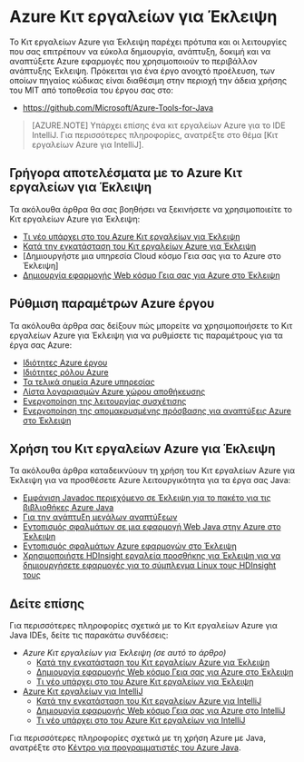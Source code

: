 <properties
    pageTitle="Azure Κιτ εργαλείων για Έκλειψη | Microsoft Azure"
    description="Μάθετε σχετικά με το Azure Κιτ εργαλείων για Έκλειψη."
    services=""
    documentationCenter="java"
    authors="rmcmurray"
    manager="wpickett"
    editor=""/>

<tags
    ms.service="multiple"
    ms.workload="na"
    ms.tgt_pltfrm="multiple"
    ms.devlang="Java"
    ms.topic="article"
    ms.date="09/20/2016" 
    ms.author="robmcm;asirveda"/>

<!-- Legacy MSDN URL = https://msdn.microsoft.com/library/azure/hh694271.aspx -->

# <a name="azure-toolkit-for-eclipse"></a>Azure Κιτ εργαλείων για Έκλειψη

Το Κιτ εργαλείων Azure για Έκλειψη παρέχει πρότυπα και οι λειτουργίες που σας επιτρέπουν να εύκολα δημιουργία, ανάπτυξη, δοκιμή και να αναπτύξετε Azure εφαρμογές που χρησιμοποιούν το περιβάλλον ανάπτυξης Έκλειψη. Πρόκειται για ένα έργο ανοιχτό προέλευση, των οποίων πηγαίος κώδικας είναι διαθέσιμη στην περιοχή την άδεια χρήσης του MIT από τοποθεσία του έργου σας στο:

* <https://github.com/Microsoft/Azure-Tools-for-Java>

> [AZURE.NOTE] Υπάρχει επίσης ένα κιτ εργαλείων Azure για το IDE IntelliJ. Για περισσότερες πληροφορίες, ανατρέξτε στο θέμα [Κιτ εργαλείων Azure για IntelliJ].

## <a name="getting-started-with-the-azure-toolkit-for-eclipse"></a>Γρήγορα αποτελέσματα με το Azure Κιτ εργαλείων για Έκλειψη

Τα ακόλουθα άρθρα θα σας βοηθήσει να ξεκινήσετε να χρησιμοποιείτε το Κιτ εργαλείων Azure για Έκλειψη:

* [Τι νέο υπάρχει στο του Azure Κιτ εργαλείων για Έκλειψη]
* [Κατά την εγκατάσταση του Κιτ εργαλείων Azure για Έκλειψη]
* [Δημιουργήστε μια υπηρεσία Cloud κόσμο Γεια σας για το Azure στο Έκλειψη]
* [Δημιουργία εφαρμογής Web κόσμο Γεια σας για Azure στο Έκλειψη]

## <a name="configuring-azure-project-settings"></a>Ρύθμιση παραμέτρων Azure έργου

Τα ακόλουθα άρθρα σας δείξουν πώς μπορείτε να χρησιμοποιήσετε το Κιτ εργαλείων Azure για Έκλειψη για να ρυθμίσετε τις παραμέτρους για τα έργα σας Azure:

* [Ιδιότητες Azure έργου]
* [Ιδιότητες ρόλου Azure]
* [Τα τελικά σημεία Azure υπηρεσίας]
* [Λίστα λογαριασμών Azure χώρου αποθήκευσης]
* [Ενεργοποίηση της λειτουργίας συσχέτισης]
* [Ενεργοποίηση της απομακρυσμένης πρόσβασης για αναπτύξεις Azure στο Έκλειψη]

## <a name="using-the-azure-toolkit-for-eclipse"></a>Χρήση του Κιτ εργαλείων Azure για Έκλειψη

Τα ακόλουθα άρθρα καταδεικνύουν τη χρήση του Κιτ εργαλείων Azure για Έκλειψη για να προσθέσετε Azure λειτουργικότητα για τα έργα σας Java:

* [Εμφάνιση Javadoc περιεχόμενο σε Έκλειψη για το πακέτο για τις βιβλιοθήκες Azure Java]
* [Για την ανάπτυξη μεγάλων αναπτύξεων]
* [Εντοπισμός σφαλμάτων σε μια εφαρμογή Web Java στην Azure στο Έκλειψη]
* [Εντοπισμός σφαλμάτων Azure εφαρμογών στο Έκλειψη]
* [Χρησιμοποιήστε HDInsight εργαλεία προσθήκης για Έκλειψη για να δημιουργήσετε εφαρμογές για το σύμπλεγμα Linux τους HDInsight τους][HDInsight Tools Plugin for Eclipse]

## <a name="see-also"></a>Δείτε επίσης

Για περισσότερες πληροφορίες σχετικά με το Κιτ εργαλείων Azure για Java IDEs, δείτε τις παρακάτω συνδέσεις:

- *Azure Κιτ εργαλείων για Έκλειψη (σε αυτό το άρθρο)*
  - [Κατά την εγκατάσταση του Κιτ εργαλείων Azure για Έκλειψη]
  - [Δημιουργία εφαρμογής Web κόσμο Γεια σας για Azure στο Έκλειψη]
  - [Τι νέο υπάρχει στο του Azure Κιτ εργαλείων για Έκλειψη]
- [Azure Κιτ εργαλείων για IntelliJ]
  - [Κατά την εγκατάσταση του Κιτ εργαλείων Azure για IntelliJ]
  - [Δημιουργία εφαρμογής Web κόσμο Γεια σας για Azure στο IntelliJ]
  - [Τι νέο υπάρχει στο του Azure Κιτ εργαλείων για IntelliJ]

Για περισσότερες πληροφορίες σχετικά με τη χρήση Azure με Java, ανατρέξτε στο [Κέντρο για προγραμματιστές του Azure Java].

<!-- URL List -->

[Azure Toolkit for Eclipse]: ./azure-toolkit-for-eclipse.md
[Azure Κιτ εργαλείων για IntelliJ]: ./azure-toolkit-for-intellij.md
[Δημιουργία εφαρμογής Web κόσμο Γεια σας για Azure στο Έκλειψη]: ./app-service-web/app-service-web-eclipse-create-hello-world-web-app.md
[Δημιουργία εφαρμογής Web κόσμο Γεια σας για Azure στο IntelliJ]: ./app-service-web/app-service-web-intellij-create-hello-world-web-app.md
[Κατά την εγκατάσταση του Κιτ εργαλείων Azure για Έκλειψη]: ./azure-toolkit-for-eclipse-installation.md
[Κατά την εγκατάσταση του Κιτ εργαλείων Azure για IntelliJ]: ./azure-toolkit-for-intellij-installation.md
[Τι νέο υπάρχει στο του Azure Κιτ εργαλείων για Έκλειψη]: ./azure-toolkit-for-eclipse-whats-new.md
[Τι νέο υπάρχει στο του Azure Κιτ εργαλείων για IntelliJ]: ./azure-toolkit-for-intellij-whats-new.md

[Κέντρο για προγραμματιστές του Azure Java]: https://azure.microsoft.com/develop/java/

[Ιδιότητες Azure έργου]: ./azure-toolkit-for-eclipse-azure-project-properties.md
[Ιδιότητες ρόλου Azure]: ./azure-toolkit-for-eclipse-azure-role-properties.md
[Τα τελικά σημεία Azure υπηρεσίας]: ./azure-toolkit-for-eclipse-azure-service-endpoints.md
[Λίστα λογαριασμών Azure χώρου αποθήκευσης]: ./azure-toolkit-for-eclipse-azure-storage-account-list.md
[Δημιουργήστε μια υπηρεσία Cloud κόσμο Hello για Azure στο Έκλειψη]: ./azure-toolkit-for-eclipse-creating-a-hello-world-application.md
[Εντοπισμός σφαλμάτων Azure εφαρμογών στο Έκλειψη]: ./azure-toolkit-for-eclipse-debugging-azure-applications.md
[Εντοπισμός σφαλμάτων σε μια εφαρμογή Web Java στην Azure στο Έκλειψη]: ./app-service-web/app-service-web-debug-java-web-app-in-eclipse.md
[Για την ανάπτυξη μεγάλων αναπτύξεων]: ./azure-toolkit-for-eclipse-deploying-large-deployments.md
[Εμφάνιση Javadoc περιεχόμενο σε Έκλειψη για το πακέτο για τις βιβλιοθήκες Azure Java]: ./azure-toolkit-for-eclipse-displaying-javadoc-content-for-azure-libraries.md
[Ενεργοποίηση της απομακρυσμένης πρόσβασης για αναπτύξεις Azure στο Έκλειψη]: ./azure-toolkit-for-eclipse-enabling-remote-access-for-azure-deployments.md
[Ενεργοποίηση της λειτουργίας συσχέτισης]: ./azure-toolkit-for-eclipse-enable-session-affinity.md
[HDInsight Tools Plugin for Eclipse]: ./hdinsight/hdinsight-apache-spark-eclipse-tool-plugin.md
[How to Authenticate Web Users with Azure Access Control Service Using Eclipse]: ./active-directory/active-directory-java-authenticate-users-access-control-eclipse.md

<!-- [How to Maintain Session Data with Session Affinity]: http://go.microsoft.com/fwlink/?LinkID=699539 -->
<!-- [How to Use Co-located Caching]: http://go.microsoft.com/fwlink/?LinkID=699542 -->
<!-- [How to Use Dedicated Caching]: http://go.microsoft.com/fwlink/?LinkID=699543 -->
<!-- [How to Use JMS with AMQP 1.0 in Azure with Eclipse]: http://go.microsoft.com/fwlink/?LinkID=699544 -->
<!-- [How to Use SSL Offloading]: http://go.microsoft.com/fwlink/?LinkID=699545 -->
<!-- [SSL Offloading]: http://go.microsoft.com/fwlink/?LinkID=699549 -->
<!-- [Using the Azure Service Runtime Library in JSP]: http://go.microsoft.com/fwlink/?LinkID=699551 -->

